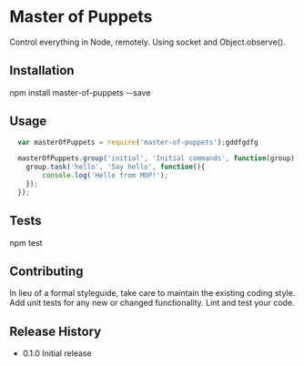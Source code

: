 # Master of Puppets
Control everything in Node, remotely. Using socket and Object.observe().

## Installation

  npm install master-of-puppets --save

## Usage

```JavaScript
  var masterOfPuppets = require('master-of-puppets');gddfgdfg

  masterOfPuppets.group('initial', 'Initial commands', function(group) {
    group.task('hello', 'Say hello', function(){
        console.log('Hello from MOP!');
    });
  });
```

## Tests

  npm test

## Contributing

In lieu of a formal styleguide, take care to maintain the existing coding style.
Add unit tests for any new or changed functionality. Lint and test your code.

## Release History

* 0.1.0 Initial release
